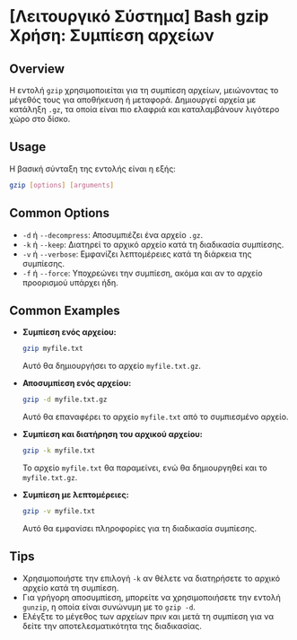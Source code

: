 # [Λειτουργικό Σύστημα] Bash gzip Χρήση: Συμπίεση αρχείων

## Overview
Η εντολή `gzip` χρησιμοποιείται για τη συμπίεση αρχείων, μειώνοντας το μέγεθός τους για αποθήκευση ή μεταφορά. Δημιουργεί αρχεία με κατάληξη `.gz`, τα οποία είναι πιο ελαφριά και καταλαμβάνουν λιγότερο χώρο στο δίσκο.

## Usage
Η βασική σύνταξη της εντολής είναι η εξής:

```bash
gzip [options] [arguments]
```

## Common Options
- `-d` ή `--decompress`: Αποσυμπιέζει ένα αρχείο `.gz`.
- `-k` ή `--keep`: Διατηρεί το αρχικό αρχείο κατά τη διαδικασία συμπίεσης.
- `-v` ή `--verbose`: Εμφανίζει λεπτομέρειες κατά τη διάρκεια της συμπίεσης.
- `-f` ή `--force`: Υποχρεώνει την συμπίεση, ακόμα και αν το αρχείο προορισμού υπάρχει ήδη.

## Common Examples
- **Συμπίεση ενός αρχείου:**
  ```bash
  gzip myfile.txt
  ```
  Αυτό θα δημιουργήσει το αρχείο `myfile.txt.gz`.

- **Αποσυμπίεση ενός αρχείου:**
  ```bash
  gzip -d myfile.txt.gz
  ```
  Αυτό θα επαναφέρει το αρχείο `myfile.txt` από το συμπιεσμένο αρχείο.

- **Συμπίεση και διατήρηση του αρχικού αρχείου:**
  ```bash
  gzip -k myfile.txt
  ```
  Το αρχείο `myfile.txt` θα παραμείνει, ενώ θα δημιουργηθεί και το `myfile.txt.gz`.

- **Συμπίεση με λεπτομέρειες:**
  ```bash
  gzip -v myfile.txt
  ```
  Αυτό θα εμφανίσει πληροφορίες για τη διαδικασία συμπίεσης.

## Tips
- Χρησιμοποιήστε την επιλογή `-k` αν θέλετε να διατηρήσετε το αρχικό αρχείο κατά τη συμπίεση.
- Για γρήγορη αποσυμπίεση, μπορείτε να χρησιμοποιήσετε την εντολή `gunzip`, η οποία είναι συνώνυμη με το `gzip -d`.
- Ελέγξτε το μέγεθος των αρχείων πριν και μετά τη συμπίεση για να δείτε την αποτελεσματικότητα της διαδικασίας.